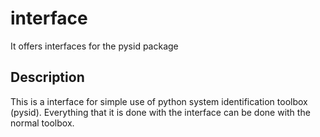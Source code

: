 # interface
It offers interfaces for the pysid package

## Description
This is a interface for simple use of python system identification toolbox (pysid).
Everything that it is done with the interface can be done with the normal toolbox.

